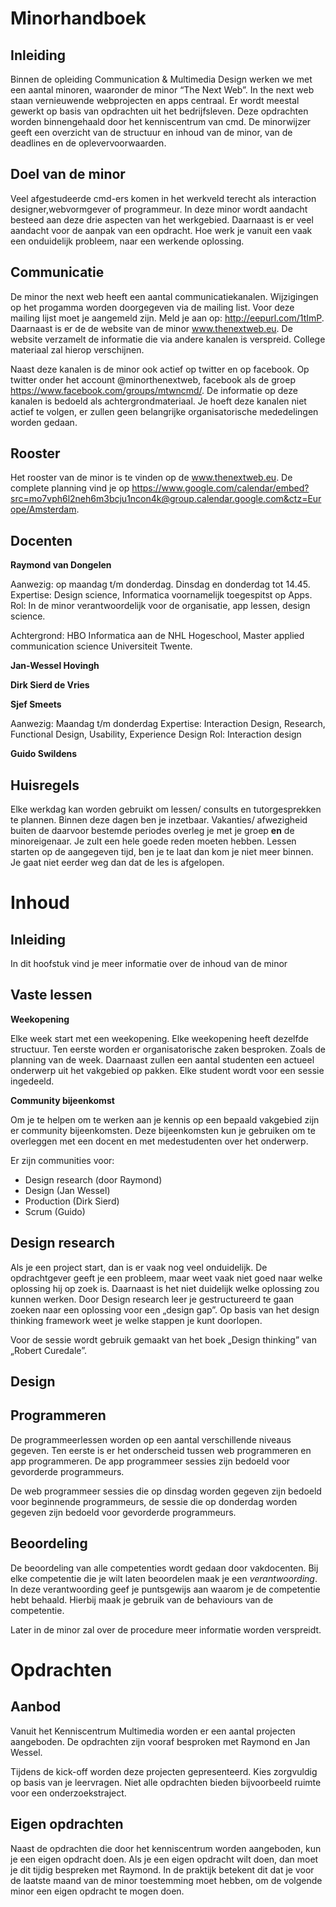 # Minorhandboek

## Inleiding
Binnen de opleiding Communication & Multimedia Design werken we met een aantal minoren, waaronder de minor “The Next Web”. In the next web staan vernieuwende webprojecten en apps centraal. Er wordt meestal gewerkt op basis van opdrachten uit het bedrijfsleven. Deze opdrachten worden binnengehaald door het kenniscentrum van cmd. 
De minorwijzer geeft een overzicht van de structuur en inhoud van de minor, van de deadlines en de oplevervoorwaarden.

## Doel van de minor
Veel afgestudeerde cmd-ers komen in het werkveld terecht als interaction designer,webvormgever of programmeur. In deze minor wordt aandacht besteed aan deze drie aspecten van het werkgebied. Daarnaast is er veel aandacht voor de aanpak van een opdracht. Hoe werk je vanuit een vaak een onduidelijk probleem, naar een werkende oplossing. 

## Communicatie
De minor the next web heeft een aantal communicatiekanalen. Wijzigingen op het progamma worden doorgegeven via de mailing list. Voor deze mailing lijst moet je aangemeld zijn. Meld je aan op: http://eepurl.com/1tImP.
Daarnaast is er de de website van de minor www.thenextweb.eu. De website verzamelt de informatie die via andere kanalen is verspreid. College materiaal zal hierop verschijnen. 

Naast deze kanalen is de minor ook actief op twitter en op facebook. Op twitter onder het account @minorthenextweb, facebook als de groep https://www.facebook.com/groups/mtwncmd/. De informatie op deze kanalen is bedoeld als achtergrondmateriaal. Je hoeft deze kanalen niet actief te volgen, er zullen geen belangrijke organisatorische mededelingen worden gedaan.

## Rooster
Het rooster van de minor is te vinden op de www.thenextweb.eu. De complete planning vind je op https://www.google.com/calendar/embed?src=mo7vph6l2neh6m3bcju1ncon4k@group.calendar.google.com&ctz=Europe/Amsterdam.

## Docenten

**Raymond van Dongelen**

Aanwezig: op maandag t/m donderdag. Dinsdag en donderdag tot 14.45. 
Expertise: Design science, Informatica voornamelijk toegespitst op Apps. 
Rol: In de minor verantwoordelijk voor de organisatie, app lessen, design science.

Achtergrond: HBO Informatica aan de NHL Hogeschool, Master applied communication science Universiteit Twente.

**Jan-Wessel Hovingh**

**Dirk Sierd de Vries**

**Sjef Smeets**

Aanwezig: Maandag t/m donderdag
Expertise: Interaction Design, Research, Functional Design, Usability, Experience Design
Rol: Interaction design 

**Guido Swildens**

## Huisregels
Elke werkdag kan worden gebruikt om lessen/ consults en tutorgesprekken te plannen. Binnen deze dagen ben je inzetbaar. Vakanties/ afwezigheid buiten de daarvoor bestemde periodes overleg je met je groep **en** de minoreigenaar. Je zult een hele goede reden moeten hebben.Lessen starten op de aangegeven tijd, ben je te laat dan kom je niet meer binnen. Je gaat niet eerder weg dan dat de les is afgelopen.

# Inhoud

## Inleiding
In dit hoofstuk vind je meer informatie over de inhoud van de minor

## Vaste lessen

**Weekopening** 

Elke week start met een weekopening. Elke weekopening heeft dezelfde structuur. Ten eerste worden er organisatorische zaken besproken. Zoals de planning van de week. Daarnaast zullen een aantal studenten een actueel onderwerp uit het vakgebied op pakken. Elke student wordt voor een sessie ingedeeld.

**Community bijeenkomst**

Om je te helpen om te werken aan je kennis op een bepaald vakgebied zijn er community bijeenkomsten. Deze bijeenkomsten kun je gebruiken om te overleggen met een docent en met medestudenten over het onderwerp.

Er zijn communities voor:
- Design research (door Raymond)
- Design (Jan Wessel)
- Production (Dirk Sierd)
- Scrum (Guido)

## Design research
Als je een project start, dan is er vaak nog veel onduidelijk. De opdrachtgever geeft je een probleem, maar weet vaak niet goed naar welke oplossing hij op zoek is. Daarnaast is het niet duidelijk welke oplossing zou kunnen werken. 
Door Design research leer je gestructureerd te gaan zoeken naar een oplossing voor een „design gap”. Op basis van het design thinking framework weet je welke stappen je kunt doorlopen.

Voor de sessie wordt gebruik gemaakt van het boek „Design thinking” van „Robert Curedale”. 

## Design

## Programmeren
De programmeerlessen worden op een aantal verschillende niveaus gegeven. 
Ten eerste is er het onderscheid tussen web programmeren en app programmeren. De app programmeer sessies zijn bedoeld voor gevorderde programmeurs. 

De web programmeer sessies die op dinsdag worden gegeven zijn bedoeld voor beginnende programmeurs, de sessie die op donderdag worden gegeven zijn bedoeld voor gevorderde programmeurs.  

## Beoordeling
De beoordeling van alle competenties wordt gedaan door vakdocenten. Bij elke competentie die je wilt laten beoordelen maak je een *verantwoording*. In deze verantwoording geef je puntsgewijs aan waarom je de competentie hebt behaald. Hierbij maak je gebruik van de behaviours van de competentie. 

Later in de minor zal over de procedure meer informatie worden verspreidt. 

# Opdrachten 
## AanbodVanuit het Kenniscentrum Multimedia worden er een aantal projecten aangeboden. De opdrachten zijn vooraf besproken met Raymond en Jan Wessel. 

Tijdens de kick-off worden deze projecten gepresenteerd. Kies zorgvuldig op basis van je leervragen. Niet alle opdrachten bieden bijvoorbeeld ruimte voor een onderzoekstraject.## Eigen opdrachtenNaast de opdrachten die door het kenniscentrum worden aangeboden, kun je een eigen opdracht doen. Als je een eigen opdracht wilt doen, dan moet je dit tijdig bespreken met Raymond. In de praktijk betekent dit dat je voor de laatste maand van de minor toestemming moet hebben, om de volgende minor een eigen opdracht te mogen doen.